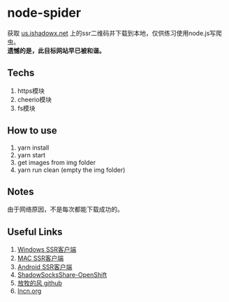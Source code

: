 # node-spider
获取 [us.ishadowx.net](https://us.ishadowx.net/) 上的ssr二维码并下载到本地，仅供练习使用node.js写爬虫。  
**遗憾的是，此目标网站早已被和谐。**

## Techs

1. https模块
2. cheerio模块
3. fs模块

## How to use

1. yarn install
2. yarn start
3. get images from img folder
4. yarn run clean (empty the img folder)

## Notes

由于网络原因，不是每次都能下载成功的。

## Useful Links

1. [Windows SSR客户端](https://github.com/shadowsocksr-backup/shadowsocksr-csharp/releases)
2. [MAC SSR客户端](https://github.com/shadowsocksr-backup/ShadowsocksX-NG/releases)
3. [Android SSR客户端](https://github.com/shadowsocksr-backup/shadowsocksr-android/releases/)
4. [ShadowSocksShare-OpenShift](https://github.com/the0demiurge/ShadowSocksShare-OpenShift)
5. [放牧的风 github](https://github.com/ThinkDevelop/Free-SS-SSR)
6. [lncn.org](https://lncn.org/)
